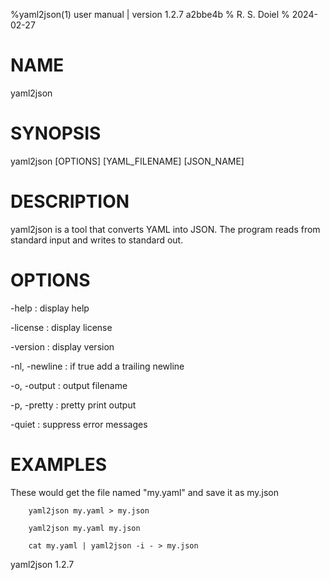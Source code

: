 %yaml2json(1) user manual | version 1.2.7 a2bbe4b
% R. S. Doiel
% 2024-02-27

# NAME

yaml2json

# SYNOPSIS

yaml2json [OPTIONS] [YAML_FILENAME] [JSON_NAME]

# DESCRIPTION

yaml2json is a tool that converts YAML into JSON. The
program reads from standard input and writes to standard out.

# OPTIONS

-help
: display help

-license
: display license

-version
: display version

-nl, -newline
: if true add a trailing newline

-o, -output
: output filename

-p, -pretty
: pretty print output

-quiet
: suppress error messages


# EXAMPLES

These would get the file named "my.yaml" and save it as my.json

~~~
    yaml2json my.yaml > my.json

    yaml2json my.yaml my.json

	cat my.yaml | yaml2json -i - > my.json
~~~

yaml2json 1.2.7

